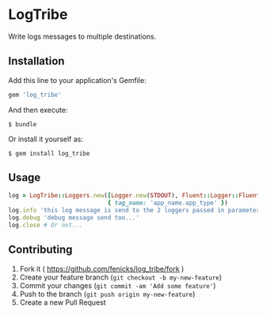 # LogTribe

Write logs messages to multiple destinations.

## Installation

Add this line to your application's Gemfile:

```ruby
gem 'log_tribe'
```

And then execute:

    $ bundle

Or install it yourself as:

    $ gem install log_tribe

## Usage

```ruby
log = LogTribe::Loggers.new([Logger.new(STDOUT), Fluent::Logger::FluentLogger.new(nil, host: 'srv', port: 10_010)],
                            { tag_name: 'app_name.app_type' })
log.info 'this log message is send to the 2 loggers passed in parameter'
log.debug 'debug message send too...'
log.close # Or not...
```

## Contributing

1. Fork it ( https://github.com/fenicks/log_tribe/fork )
2. Create your feature branch (`git checkout -b my-new-feature`)
3. Commit your changes (`git commit -am 'Add some feature'`)
4. Push to the branch (`git push origin my-new-feature`)
5. Create a new Pull Request
